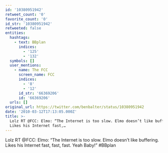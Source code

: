 ```yaml
---
id: '10380951942'
retweet_count: '0'
favorite_count: '0'
id_str: '10380951942'
retweeted: false
entities:
  hashtags:
    - text: BBplan
      indices:
        - '125'
        - '132'
  symbols: []
  user_mentions:
    - name: The FCC
      screen_name: FCC
      indices:
        - '8'
        - '12'
      id_str: '66369206'
      id: '66369206'
  urls: []
original_url: https://twitter.com/benbalter/status/10380951942
date: '2010-03-12T17:13:05.000Z'
title: >-
  Lolz RT @FCC: Elmo: “The Internet is too slow. Elmo doesn’t like buffering.
  Likes his Internet fast,…
---
```


Lolz RT @FCC: Elmo: “The Internet is too slow. Elmo doesn’t like buffering. Likes his Internet fast, fast, fast. Yeah Baby!” #BBplan